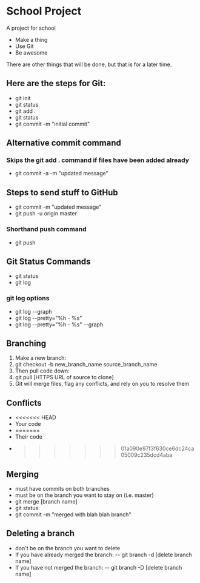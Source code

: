 # School Project
A project for school

- Make a thing
- Use Git
- Be awesome

There are other things that will be done, but that is for a later time.

## Here are the steps for Git:
- git init
- git status
- git add .
- git status
- git commit -m "initial commit"

## Alternative commit command
### Skips the git add . command if files have been added already
- git commit -a -m "updated message"

## Steps to send stuff to GitHub
- git commit -m "updated message"
- git push -u origin master

### Shorthand push command
- git push

## Git Status Commands
- git status
- git log

### git log options
- git log --graph
- git log --pretty="%h - %s"
- git log --pretty="%h - %s" --graph

## Branching
1. Make a new branch:
2. git checkout -b new_branch_name source_branch_name
3. Then pull code down:
4. git pull [HTTPS URL of source to clone]
5. Git will merge files, flag any conflicts, and rely on you to resolve them

## Conflicts
- <<<<<<< HEAD
- Your code
- =======
- Their code
- >>>>>>> 01a090e97f3f630ce6dc24ca05009c235dcd4aba

## Merging
- must have commits on both branches
- must be on the branch you want to stay on (i.e. master)
- git merge [branch name]
- git status
- git commit -m "merged with blah blah branch"

## Deleting a branch
- don't be on the branch you want to delete
- If you have already merged the branch:
-- git branch -d [delete branch name]
- If you have not merged the branch:
-- git branch -D [delete branch name]
